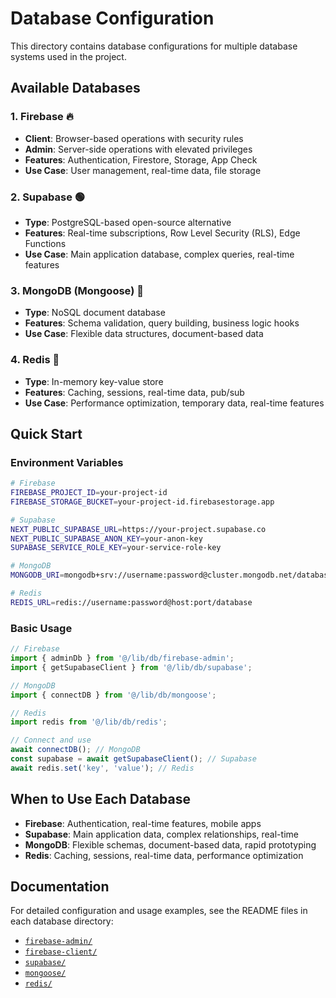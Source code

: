 # Database Configuration

This directory contains database configurations for multiple database systems used in the project.

## Available Databases

### 1. **Firebase** 🔥
- **Client**: Browser-based operations with security rules
- **Admin**: Server-side operations with elevated privileges
- **Features**: Authentication, Firestore, Storage, App Check
- **Use Case**: User management, real-time data, file storage

### 2. **Supabase** 🟢
- **Type**: PostgreSQL-based open-source alternative
- **Features**: Real-time subscriptions, Row Level Security (RLS), Edge Functions
- **Use Case**: Main application database, complex queries, real-time features

### 3. **MongoDB (Mongoose)** 🍃
- **Type**: NoSQL document database
- **Features**: Schema validation, query building, business logic hooks
- **Use Case**: Flexible data structures, document-based data

### 4. **Redis** 🔴
- **Type**: In-memory key-value store
- **Features**: Caching, sessions, real-time data, pub/sub
- **Use Case**: Performance optimization, temporary data, real-time features

## Quick Start

### Environment Variables
```bash
# Firebase
FIREBASE_PROJECT_ID=your-project-id
FIREBASE_STORAGE_BUCKET=your-project-id.firebasestorage.app

# Supabase
NEXT_PUBLIC_SUPABASE_URL=https://your-project.supabase.co
NEXT_PUBLIC_SUPABASE_ANON_KEY=your-anon-key
SUPABASE_SERVICE_ROLE_KEY=your-service-role-key

# MongoDB
MONGODB_URI=mongodb+srv://username:password@cluster.mongodb.net/database_name

# Redis
REDIS_URL=redis://username:password@host:port/database
```

### Basic Usage
```typescript
// Firebase
import { adminDb } from '@/lib/db/firebase-admin';
import { getSupabaseClient } from '@/lib/db/supabase';

// MongoDB
import { connectDB } from '@/lib/db/mongoose';

// Redis
import redis from '@/lib/db/redis';

// Connect and use
await connectDB(); // MongoDB
const supabase = await getSupabaseClient(); // Supabase
await redis.set('key', 'value'); // Redis
```

## When to Use Each Database

- **Firebase**: Authentication, real-time features, mobile apps
- **Supabase**: Main application data, complex relationships, real-time
- **MongoDB**: Flexible schemas, document-based data, rapid prototyping
- **Redis**: Caching, sessions, real-time data, performance optimization

## Documentation

For detailed configuration and usage examples, see the README files in each database directory:
- [`firebase-admin/`](./firebase-admin/README.md)
- [`firebase-client/`](./firebase-client/README.md)
- [`supabase/`](./supabase/README.md)
- [`mongoose/`](./mongoose/README.md)
- [`redis/`](./redis/README.md)
